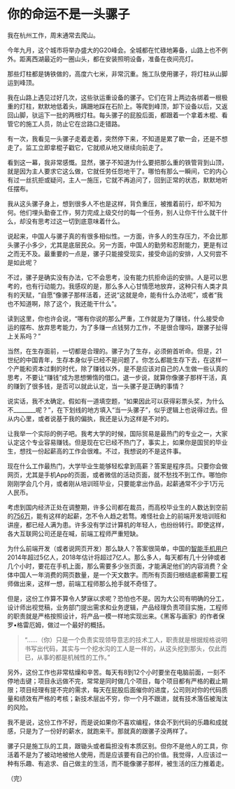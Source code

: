 # 你的命运不是一头骡子

我在杭州工作，周末通常去爬山。

今年九月，这个城市将举办盛大的G20峰会。全城都在忙碌地筹备，山路上也不例外。距离西湖最近的一圈山头，都在安装照明设备，准备在夜间亮灯。

那些灯柱都是铸铁做的，高度六七米，非常沉重。施工队使用骡子，将灯柱从山脚运到峰顶。

我在山路上遇见过好几次，这些驮运重设备的骡子。它们在背上两边各绑着一根极重的灯柱，默默地低着头，蹒跚地踩在石阶上。等爬到峰顶，卸下设备以后，又返回山脚，驮运下一批的两根灯柱。每头骡子的屁股后面，都跟着一个拿着木棍、看管它的施工人员，防止它在岔路口走错路。

有一次，我看见一头骡子走着走着，突然停下来，不知道是累了歇一会，还是不想走了。监工立即拿棍子戳它，它就顺从地又继续向前走了。

看到这一幕，我非常感慨。显然，骡子不知道为什么要把那么重的铁管背到山顶，就是因为主人要求它这么做，它就任劳任怨地干了。哪怕有那么一瞬间，它的内心有过一丝抗拒或疑问，主人一施压，它就不再追问了，回到正常的状态，默默地听任摆布。

我从这头骡子身上，想到很多人不也是这样，背负重压，被推着前行，却不知为何。他们埋头勤奋工作，努力完成上级交付的每一个任务，别人让你干什么就干什么，却没有思考过这一切到底意味着什么。

说起来，中国人与骡子真的有很多相似性。一方面，许多人的生存压力，不会比那头骡子小多少，尤其是底层民众。另一方面，中国人的勤劳和忍耐能力，更是有过之而无不及。最重要的一点是，骡子只能接受现实，接受命运的安排，人又何尝不是如此呢？

不过，骡子是确实没有办法，它不会思考，没有能力抗拒命运的安排。人是可以思考的，也有行动能力。我感叹的是，那么多人心甘情愿地放弃，这种只有人类才具有的天赋，“自愿”像骡子那样活着，还说“这就是命，能有什么办法呢”，或者“我也不知道啊，除了这个，我还能干什么”。

读到这里，你也许会说，“哪有你说的那么严重，工作就是为了赚钱，什么接受命运的摆布、放弃思考能力，为了多赚一点钱努力工作，不是很合理吗，跟骡子扯得上关系吗？”

当然，在生存面前，一切都是合理的。骡子为了生存，必须俯首听命。但是，21世纪的中国青年，生存本身似乎已经不是问题了。你怎么都能生存下去，在这样一个产能和资本过剩的时代，除了赚钱以外，是不是应该对自己的人生做一些认真的思考，不要让“赚钱”成为思想懒惰的借口。退一步说，就算你像骡子那样干活，真的赚到了很多钱，是否可以就此认定，当一头骡子是正确的事情？

说实话，我不太确定。假如有一道填空题，“如果因此可以获得彩票头奖，为什么不________呢？”，在下划线的地方填入“当一头骡子”，似乎逻辑上也说得过去。但从内心里，或者说基于我的偏执，我还是认为这样是不对的。

让我举一个实际的例子吧。我考大学的时候，国际贸易是最热门的专业之一，大家认定这个专业容易赚钱。但是现在它已经不热门了，事实上，如果你是国贸的毕业生，想找一份起薪高的工作会很难。不过，我想说的不是这件事。

现在什么工作最热门，大学毕业生能够轻松拿到高薪？答案是程序员。只要你会做网页，尤其是手机App的页面，或者微信的活动页面，就不愁找不到工作。哪怕你刚刚学会几个月，或者刚从培训班毕业，只要能拿出作品，起薪通常不少于1万元人民币。

考虑到国内经济正处在调整期，许多公司都在裁员，而高校毕业生的人数达到空前的[756万](http://politics.people.com.cn/n1/2016/0523/c1001-28370385.html)，能有这样的起薪，怎不令人趋之若骛。难怪社会上的前端开发培训班和讲座，都已经人满为患。许多没有学过计算机的年轻人，也纷纷转行。即使这样，各大互联网公司还是在喊，前端工程师严重短缺。

为什么前端开发（或者说网页开发）那么缺人？答案很简单，中国的[智能手机用户](http://technews.cn/2014/12/25/china-will-top-500-million-smartphone-users-for-the-first-time-see-more-at-httpwww-emarketer-comarticle2-billion-consumers-worldwide-smartphones-by-20161011694sthash-1do3dlqq-dpuf/)2014年超过5亿人，2018年估计将超过7亿人。那么多人，每天都有几十分钟或者几个小时，要花在手机上面，那么需要多少张页面，才能满足他们的内容消费？全体中国人一年消费的网页数量，是一个天文数字。而所有页面归根结底都需要工程师做出来，这样一想，前端工程师那么抢手就不奇怪了。

但是，这份工作算不算令人梦寐以求呢？恐怕也不是。因为大公司有明确的分工，设计师出视觉稿，业务部门提出需求和业务逻辑，产品经理负责项目实施，工程师的职责就是严格按照设计，将产品一模一样地实现出来。《黑客与画家》的作者保罗•格雷厄姆，做过一个最好的概括。

> “……（你）只是一个负责实现领导意志的技术工人，职责就是根据规格说明书写出代码，其实与一个挖水沟的工人是一样的，从这头挖到那头，仅此而已，从事的都是机械性的工作。”

另外，这份工作也非常枯燥和辛苦。每天有8到12个小时要坐在电脑前面，一刻不停地击键；项目永远做不完，常常是同时做几个项目，每个项目都有严格的截止期限；项目经理有提不完的需求，每天在屁股后面催你的进度，公司则对你的代码质量和绩效有严格的考核；新技术层出不穷，你一个月不跟进，就有技术落伍被淘汰的风险。

我不是说，这份工作不好，而是说如果你不喜欢编程，体会不到代码的乐趣和成就感，只是为了一份好的薪水，就跑来干。那就真的跟骡子没两样了。

骡子只是施工队的工具，跟锄头或者扁担没有本质区别。但你不是他人的工具，你活着不是为了被动地被他人使用，而是应该要有自己的价值。我觉得，人应该过一种有乐趣、有追求、自己做主的生活，而不能像骡子那样，被生活的压力推着走。

（完）
